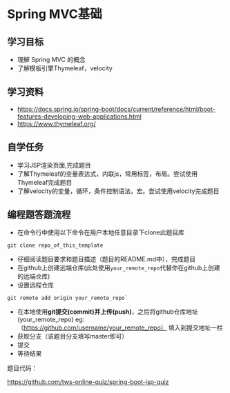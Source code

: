 
# Spring MVC基础

## 学习目标
- 理解 Spring MVC 的概念
- 了解模板引擎Thymeleaf，velocity

## 学习资料
- https://docs.spring.io/spring-boot/docs/current/reference/html/boot-features-developing-web-applications.html
- https://www.thymeleaf.org/


## 自学任务
- 学习JSP渲染页面,完成题目
- 了解Thymeleaf的变量表达式，内联js，常用标签，布局。尝试使用Thymeleaf完成题目
- 了解velocity的变量，循环，条件控制语法，宏。尝试使用velocity完成题目

## 编程题答题流程
- 在命令行中使用以下命令在用户本地任意目录下clone此题目库 
````
git clone repo_of_this_template
````
- 仔细阅读题目要求和题目描述（题目的README.md中），完成题目
- 在github上创建远端仓库(此处使用`your_remote_repo`代替你在github上创建的远端仓库)
- 设置远程仓库
````
git remote add origin your_remote_repo`
````
- 在本地使用**git提交(commit)**并**上传(push)**，之后将github仓库地址(your_remote_repo) eg:（https://github.com/username/your_remote_repo） 填入到提交地址一栏 
- 获取分支（该题目分支填写master即可）
- 提交
- 等待结果






题目代码：

https://github.com/tws-online-quiz/spring-boot-jsp-quiz

